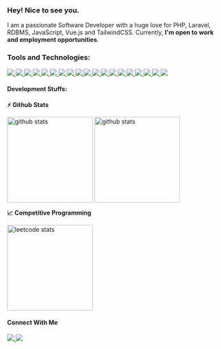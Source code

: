 ### Hey! Nice to see you.

I am a passionate Software Developer with a huge love for PHP, Laravel, RDBMS, JavaScript, Vue.js and TailwindCSS. Currently, **I'm open to work and employment opportunities**.

### Tools and Technologies:

<p>
    <a title="C" href="https://en.wikipedia.org/wiki/C_(programming_language)">
        <img src="https://img.shields.io/badge/C-00599C?style=flat-square&logo=c&logoColor=white"/>
    </a>
    <a title="C++" href="https://en.wikipedia.org/wiki/C%2B%2B">
        <img src="https://img.shields.io/badge/C++-00599C?style=flat-square&logo=c%2B%2B&logoColor=white"/>
    </a>
   <a title="JAVA" href="https://www.java.com/en/">
       <img src="https://img.shields.io/badge/JAVA-%23ED8B00.svg?&style=flat-square&logo=java&logoColor=white"/>
   </a>
   <a title="Python" href="https://www.python.org/">
       <img src="https://img.shields.io/badge/Python-14354C?style=flat-square&logo=python&logoColor=white"/>
   </a>
   <a title="JavaScript" href="https://www.javascript.com/">
       <img src="https://img.shields.io/badge/JavaScript%20-%23323330.svg?&style=flat-square&logo=javascript&logoColor=%23F7DF1E"/>
   </a>
   <a title="PHP" href="https://www.php.net/">
       <img src="https://img.shields.io/badge/PHP-%23777BB4.svg?&style=flat-square&logo=php&logoColor=white"/>
   </a>
   <a title="Vue.JS" href="https://vuejs.org/">
       <img src="https://img.shields.io/badge/VueJs%20-%2335495e.svg?&style=flat-square&logo=vue.js&logoColor=%234FC08D"/>
   </a>
   <a title="Inertia.js" href="https://inertiajs.com">
       <img src="https://img.shields.io/badge/Inertia.js%20-%23FF6600.svg?&style=flat-square&logo=inertia.js&logoColor=white"/>
   </a>
   <a title="Laravel" href="https://www.laravel.com/">
       <img src="https://img.shields.io/badge/Laravel%20-%23FF2D20.svg?&style=flat-square&logo=laravel&logoColor=white"/>
   </a>
   <a title="HTML5" href="https://www.w3schools.com/html/default.asp">
       <img src="https://img.shields.io/badge/HTML5%20-%23E34F26.svg?&style=flat-square&logo=html5&logoColor=white"/>
   </a>
   <a title="CSS3" href="https://www.w3schools.com/css/default.asp">
       <img src="https://img.shields.io/badge/CSS3%20-%231572B6.svg?&style=flat-square&logo=css3&logoColor=white"/>
   </a>
   <a title="Tailwind CSS" href="https://tailwindcss.com/">
       <img src="https://img.shields.io/badge/TailwindCSS%20-%2338B2AC.svg?&style=flat-square&logo=tailwind-css&logoColor=white"/>
   </a>
   <a title="Bootstrap" href="https://getbootstrap.com/">
       <img src="https://img.shields.io/badge/Bootstrap%20-%23563D7C.svg?&style=flat-square&logo=bootstrap&logoColor=white"/>
   </a>
   <a title="MySQL" href="https://www.mysql.com/">
       <img src="https://img.shields.io/badge/MySQL-005C84?style=flat-square&logo=mysql&logoColor=white"/>
   </a>
   <a title="SQLite" href="https://www.sqlite.org">
       <img src="https://img.shields.io/badge/SQLite-07405E?style=flat-square&logo=sqlite&logoColor=white"/>
   </a>
   <a title="Netlify" href="https://www.netlify.com/">
       <img src="https://img.shields.io/badge/-Netlify-%2300C7B7?style=flat-square&logo=netlify&logoColor=ffffff"/>
   </a>
   <a title="VsCode" href="https://code.visualstudio.com/">
       <img src="https://img.shields.io/badge/-VSCode-%23007ACC?style=flat-square&logo=visual-studio-code"/>
   </a>
   <a title="PhpStorm" href="https://www.jetbrains.com/phpstorm/">
       <img src="https://img.shields.io/badge/-PhpStorm-%239250f5?style=flat-square&logo=phpstorm"/>
   </a>
   <a title="Postman" href="https://www.postman.com">
       <img src="https://img.shields.io/badge/-Postman-%23FF6C37?style=flat-square&logo=postman"/>  
   </a>
</p>

#### Development Stuffs:

<b>⚡ Github Stats</b>

<p>
  <img title="github stats" height=200 align="center" src="https://github-readme-stats.vercel.app/api?username=chandan-ojha&card_width=330&theme=radical">
  <img title="github stats" height=200 align="center" src="https://github-readme-stats.vercel.app/api/top-langs?username=chandan-ojha&layout=compact&langs_count=8&card_width=330&theme=radical">
</p>

<b>&#128200; Competitive Programming</b>

<p float="left">
    <img title="leetcode stats" height=200 align="center" src="https://leetcard.jacoblin.cool/chandan_swe?theme=light,unicorn" />
    <!-- <img title="codeforces stats" height=200 align="center" src="https://raw.githubusercontent.com/chandanojha619/cf-stats/main/output/light_card.svg" /> -->
</p>

#### Connect With Me

<p>
    <a title="LinkedIn" href="https://www.linkedin.com/in/imchandan-ojha">
        <img src="https://img.shields.io/badge/-Chandan-%230e76a8?style=flat-square&logo=Linkedin&logoColor=ffffff"/>
    </a>
    <a title="Twitter" href="https://twitter.com/imchandan_ojha">
        <img src="https://img.shields.io/badge/-Chandan-%2300acee?style=flat-square&logo=twitter&logoColor=ffffff"/>
    </a>
</p>
